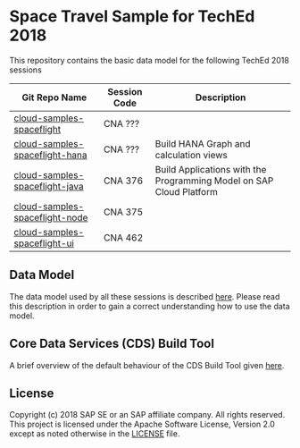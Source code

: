 # Space Travel Sample for TechEd 2018

This repository contains the basic data model for the following TechEd 2018 sessions

| Git Repo Name | Session Code | Description
|---|---|---|
| [cloud-samples-spaceflight](/SAP/cloud-samples-spaceflight) | CNA ??? |
| [cloud-samples-spaceflight-hana](/SAP/cloud-samples-spaceflight-hana) | CNA ??? | Build HANA Graph and calculation views
| [cloud-samples-spaceflight-java](/SAP/cloud-samples-spaceflight-java) | CNA 376 | Build Applications with the Programming Model on SAP Cloud Platform
| [cloud-samples-spaceflight-node](/SAP/cloud-samples-spaceflight-node) | CNA 375 |
| [cloud-samples-spaceflight-ui](/SAP/cloud-samples-spaceflight-ui) | CNA 462 |


## Data Model

The data model used by all these sessions is described [here](./docs/dataModel.md).   Please read this description in order to gain a correct understanding how to use the data model.

## Core Data Services (CDS) Build Tool

A brief overview of the default behaviour of the CDS Build Tool given [here](./docs/cdsCompile.md).

## License

Copyright (c) 2018 SAP SE or an SAP affiliate company. All rights reserved.
This project is licensed under the Apache Software License, Version 2.0 except as noted otherwise in the [LICENSE](LICENSE) file.
